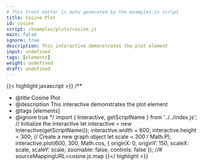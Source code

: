 ```yaml
---
# This front matter is auto generated by the examples.js script
title: Cosine Plot
id: cosine
script: /examples/plots/cosine.js
main: false
ignore: true
description: This interactive demonstrates the plot element
input: undefined
tags: [elements]
weight: undefined
draft: undefined
---
```


{{< highlight javascript >}}
/**
* @title Cosine Plot
* @description This interactive demonstrates the plot element
* @tags [elements]
* @ignore true
*/
import { Interactive, getScriptName } from '../../index.js';
// Initialize the interactive
let interactive = new Interactive(getScriptName());
interactive.width = 600;
interactive.height = 300;
// Create a new graph object
let scale = 300 / Math.PI;
interactive.plot(600, 300, Math.cos, {
    originX: 0,
    originY: 150,
    scaleX: scale,
    scaleY: scale,
    zoomable: false,
    controls: false
});
//# sourceMappingURL=cosine.js.map
{{</ highlight >}}

